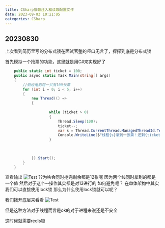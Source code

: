```yaml
---
title: CSharp依赖注入和读取配置文件
date: 2023-09-03 10:21:05
categories: CSharp
---
```


## 20230830
上次看到简历里写的分布式锁在面试官整的哑口无言了，探探到底是分布式锁

首先模拟一个抢票的功能，这里就是用C#来实现好了

```C#
    public static int ticket = 100;
    public async static Task Main(string[] args)
    {
        //假设电影院一共有100长票
        for (int i = 0; i < 5; i++)
        {
            new Thread(() =>
            {
                
                    while (ticket > 0)
                    {
                        Thread.Sleep(100);
                        ticket--;
                        var s = Thread.CurrentThread.ManagedThreadId.ToString("00");
                        Console.WriteLine($"线程{s}拿到一张票！还剩{ticket}张票");
                    } 
           
                
                
            }).Start();
        }
    }
```
查看输出
![Test](/images/lock01.png)
??为啥会同时抢完剩余都是12张呢
因为两个线同时拿到的都是一个值 然后对于这个--操作其实都是对13进行的 如何避免呢？
在单体架构中其实我们可以直接使用lock锁
那么为什么使用lock锁就可以呢？

我们拨开底层来看看
![Test](/images/lock02.png)

但是这种方法对于线程而言是ok的对于进程来说还是不安全

这时候就需要redis锁





